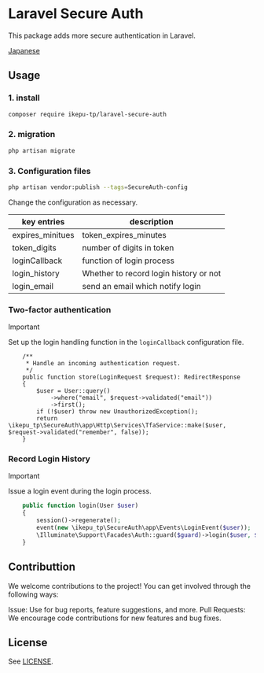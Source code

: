 # Laravel Secure Auth

This package adds more secure authentication in Laravel.

[Japanese](./README-ja.md)

## Usage

### 1. install

```bash
composer require ikepu-tp/laravel-secure-auth
```

### 2. migration

```bash
php artisan migrate
```

### 3. Configuration files

```bash
php artisan vendor:publish --tags=SecureAuth-config
```

Change the configuration as necessary.

| key entries      | description                            |
| ---------------- | -------------------------------------- |
| expires_minitues | token_expires_minutes                  |
| token_digits     | number of digits in token              |
| loginCallback    | function of login process              |
| login_history    | Whether to record login history or not |
| login_email      | send an email which notify login       |

### Two-factor authentication

> [!IMPORTANT]
> Set up the login handling function in the `loginCallback` configuration file.

```php:AuthController Sample
    /**
     * Handle an incoming authentication request.
     */
    public function store(LoginRequest $request): RedirectResponse
    {
        $user = User::query()
            ->where("email", $request->validated("email"))
            ->first();
        if (!$user) throw new UnauthorizedException();
        return \ikepu_tp\SecureAuth\app\Http\Services\TfaService::make($user, $request->validated("remember", false));
    }
```

### Record Login History

> [!IMPORTANT]
> Issue a login event during the login process.

```php Login Function Sample
    public function login(User $user)
    {
        session()->regenerate();
        event(new \ikepu_tp\SecureAuth\app\Events\LoginEvent($user));
        \Illuminate\Support\Facades\Auth::guard($guard)->login($user, $remember);
    }
```

## Contributtion

We welcome contributions to the project! You can get involved through the following ways:

Issue: Use for bug reports, feature suggestions, and more.
Pull Requests: We encourage code contributions for new features and bug fixes.

## License

See [LICENSE](./LICENSE).
